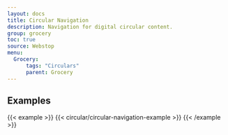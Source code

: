 ```yaml
---
layout: docs
title: Circular Navigation
description: Navigation for digital circular content.
group: grocery
toc: true
source: Webstop
menu: 
  Grocery:
      tags: "Circulars"
      parent: Grocery
---
```


## Examples

{{< example >}}
{{< circular/circular-navigation-example >}}
{{< /example >}}



  

